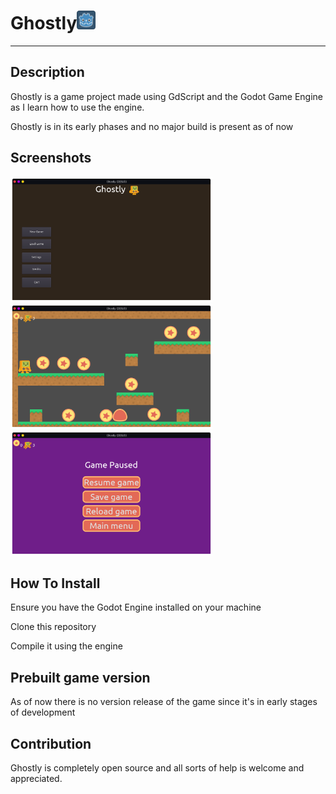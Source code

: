 # Ghostly<img src="icon.png" height=30>
***

## Description
Ghostly is a game project made using GdScript and the Godot Game Engine as I learn
how to use the engine.

Ghostly is in its early phases and no major build is present as of now

## Screenshots

<img src="screenshots/shot1.png" height=200><img src="screenshots/shot2.png" height=200>
<img src="screenshots/shot3.png" height=200>

## How To Install
Ensure you have the Godot Engine installed on your machine

Clone this repository

Compile it using the engine


## Prebuilt game version
As of now there is no version release of the game since it's in early stages of development 

## Contribution
Ghostly is completely open source and all sorts of help is welcome 
and appreciated.

